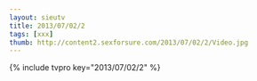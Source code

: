 ```yaml
--- 
layout: sieutv
title: 2013/07/02/2
tags: [xxx]
thumb: http://content2.sexforsure.com/2013/07/02/2/Video.jpg
---
```

{% include tvpro key="2013/07/02/2" %} 
